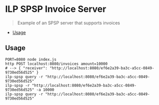 # ILP SPSP Invoice Server
> Example of an SPSP server that supports invoices

- [Usage](#usage)

## Usage

```
PORT=8080 node index.js
http POST localhost:8080/invoices amount=10000
# --> { "receiver": "http://localhost:8080/ef6e2a39-ba3c-a5cc-0849-9730ed56d525" }
ilp-spsp query -r "http://localhost:8080/ef6e2a39-ba3c-a5cc-0849-9730ed56d525"
ilp-spsp -r "http://localhost:8080/ef6e2a39-ba3c-a5cc-0849-9730ed56d525" -a 10000
ilp-spsp query -r "http://localhost:8080/ef6e2a39-ba3c-a5cc-0849-9730ed56d525"
```
